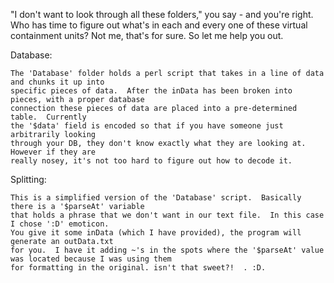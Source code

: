 "I don't want to look through all these folders," you say - and you're right.  Who has time to figure out what's in each and every one of these virtual containment units? Not me, that's for sure. So let me help you out.

Database:

    The 'Database' folder holds a perl script that takes in a line of data and chunks it up into 
    specific pieces of data.  After the inData has been broken into pieces, with a proper database 
    connection these pieces of data are placed into a pre-determined table.  Currently 
    the '$data' field is encoded so that if you have someone just arbitrarily looking 
    through your DB, they don't know exactly what they are looking at.  However if they are 
    really nosey, it's not too hard to figure out how to decode it.

Splitting:

    This is a simplified version of the 'Database' script.  Basically there is a '$parseAt' variable
    that holds a phrase that we don't want in our text file.  In this case I chose ':D' emoticon.  
    You give it some inData (which I have provided), the program will generate an outData.txt 
    for you.  I have it adding ~'s in the spots where the '$parseAt' value was located because I was using them 
    for formatting in the original. isn't that sweet?!  . :D.
